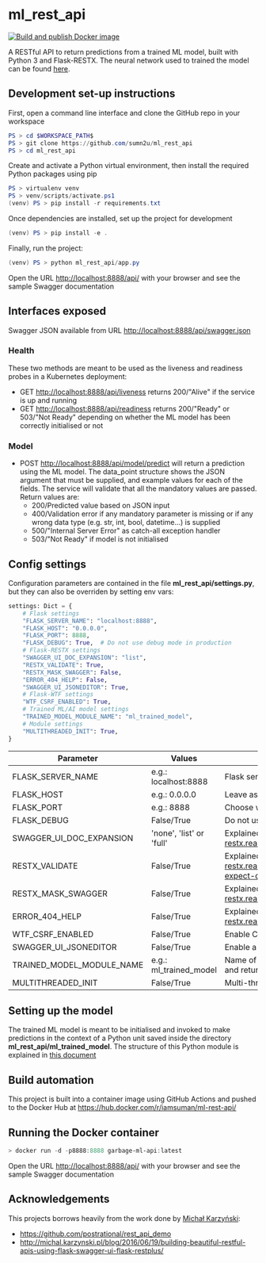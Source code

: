 # ml_rest_api

[![Build and publish Docker image](https://github.com/sumn2u/ml_rest_api/actions/workflows/main.yml/badge.svg)](https://github.com/sumn2u/ml_rest_api/actions/workflows/main.yml)

A RESTful API to return predictions from a trained ML model, built with Python 3 and Flask-RESTX. The neural network used to trained the model can be 
found [here](https://www.kaggle.com/code/sumn2u/garbage-classification).

## Development set-up instructions

First, open a command line interface and clone the GitHub repo in your workspace

```Powershell
PS > cd $WORKSPACE_PATH$
PS > git clone https://github.com/sumn2u/ml_rest_api
PS > cd ml_rest_api
```

Create and activate a Python virtual environment, then install the required Python packages using pip

```Powershell
PS > virtualenv venv
PS > venv/scripts/activate.ps1
(venv) PS > pip install -r requirements.txt
```

Once dependencies are installed, set up the project for development

```Powershell
(venv) PS > pip install -e .
```

Finally, run the project:

```Powershell
(venv) PS > python ml_rest_api/app.py
```

Open the URL <http://localhost:8888/api/> with your browser and see the sample Swagger documentation

## Interfaces exposed

Swagger JSON available from URL <http://localhost:8888/api/swagger.json>

### Health

These two methods are meant to be used as the liveness and readiness probes in a Kubernetes deployment:

* GET <http://localhost:8888/api/liveness> returns 200/"Alive" if the service is up and running
* GET <http://localhost:8888/api/readiness> returns 200/"Ready" or 503/"Not Ready" depending on whether the ML model has been correctly initialised or not

### Model

* POST <http://localhost:8888/api/model/predict> will return a prediction using the ML model. The data_point structure shows the JSON argument that must be supplied, and example values for each of the fields. The service will validate that all the mandatory values are passed. Return values are:
  * 200/Predicted value based on JSON input
  * 400/Validation error if any mandatory parameter is missing or if any wrong data type (e.g. str, int, bool, datetime...) is supplied
  * 500/"Internal Server Error" as catch-all exception handler
  * 503/"Not Ready" if model is not initialised

## Config settings

Configuration parameters are contained in the file **ml_rest_api/settings.py**, but they can also be overriden by setting env vars:

```python
settings: Dict = {
    # Flask settings
    "FLASK_SERVER_NAME": "localhost:8888",
    "FLASK_HOST": "0.0.0.0",
    "FLASK_PORT": 8888,
    "FLASK_DEBUG": True,  # Do not use debug mode in production
    # Flask-RESTX settings
    "SWAGGER_UI_DOC_EXPANSION": "list",
    "RESTX_VALIDATE": True,
    "RESTX_MASK_SWAGGER": False,
    "ERROR_404_HELP": False,
    "SWAGGER_UI_JSONEDITOR": True,
    # Flask-WTF settings
    "WTF_CSRF_ENABLED": True,
    # Trained ML/AI model settings
    "TRAINED_MODEL_MODULE_NAME": "ml_trained_model",
    # Module settings
    "MULTITHREADED_INIT": True,
}
```

| Parameter | Values | Details |
| --- | --- | --- |
| FLASK_SERVER_NAME | e.g.: localhost:8888 | Flask server name |
| FLASK_HOST | e.g.: 0.0.0.0 | Leave as 0.0.0.0 to avoid virtual host filtering |
| FLASK_PORT | e.g.: 8888 | Choose whatever suits you, go crazy |
| FLASK_DEBUG | False/True | Do not use debug mode in production |
| SWAGGER_UI_DOC_EXPANSION | 'none', 'list' or 'full' | Explained here: <https://flask-restx.readthedocs.io/en/stable/swagger.html#customization> |
| RESTX_VALIDATE | False/True | Explained here: <https://flask-restx.readthedocs.io/en/stable/swagger.html#the-api-expect-decorator> |
| RESTX_MASK_SWAGGER | False/True | Explained here: <https://flask-restx.readthedocs.io/en/stable/mask.html#usage> |
| ERROR_404_HELP | False/True | Explained here: <https://flask-restx.readthedocs.io/en/stable/quickstart.html#endpoints> |
| WTF_CSRF_ENABLED | False/True | Enable CSRF protection using [Flask-WTF pip module](https://pypi.org/project/Flask-WTF/)|
| SWAGGER_UI_JSONEDITOR | False/True | Enable a JSON editor in the Swagger interface |
| TRAINED_MODEL_MODULE_NAME | e.g.: ml_trained_model | Name of the Python module that initialises the ML model and returns predictions (see [section below](#setting-up-the-model)) |
| MULTITHREADED_INIT | False/True | Multi-threaded initialisation of the trained model |

## Setting up the model

The trained ML model is meant to be initialised and invoked to make predictions in the context of a Python unit saved inside the directory **ml_rest_api/ml_trained_model**. The structure of this Python module is explained in [this document](ml_rest_api/ml_trained_model/module_structure.md)

## Build automation

This project is built into a container image using GitHub Actions and pushed to the Docker Hub at <https://hub.docker.com/r/iamsuman/ml-rest-api/>

## Running the Docker container

```Powershell
> docker run -d -p8888:8888 garbage-ml-api:latest
```

Open the URL <http://localhost:8888/api/> with your browser and see the sample Swagger documentation

## Acknowledgements

This projects borrows heavily from the work done by [Michał Karzyński](https://twitter.com/postrational):

* <https://github.com/postrational/rest_api_demo>
* <http://michal.karzynski.pl/blog/2016/06/19/building-beautiful-restful-apis-using-flask-swagger-ui-flask-restplus/>
